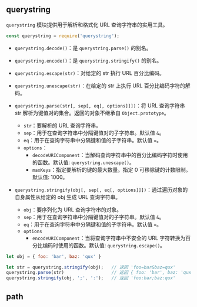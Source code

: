 ## querystring

`querystring` 模块提供用于解析和格式化 URL 查询字符串的实用工具。

```js
const querystring = require('querystring');
```

- `querystring.decode()`：是 `querystring.parse()` 的别名。
- `querystring.encode()`：是 `querystring.stringify()` 的别名。
- `querystring.escape(str)`：对给定的 str 执行 URL 百分比编码。
- `querystring.unescape(str)`：在给定的 str 上执行 URL 百分比编码字符的解码。
- `querystring.parse(str[, sep[, eq[, options]]])`：将 URL 查询字符串 str 解析为键值对的集合。返回的对象不继承自 `Object.prototype`。
  - `str`：要解析的 URL 查询字符串。
  - `sep`：用于在查询字符串中分隔键值对的子字符串。默认值 `&`。
  - `eq`：用于在查询字符串中分隔键和值的子字符串。默认值 `=`。
  - `options`：
    - `decodeURIComponent`：当解码查询字符串中的百分比编码字符时使用的函数。默认值: `querystring.unescape()`。
    - `maxKeys`：指定要解析的键的最大数量。指定 0 可移除键的计数限制。默认值: 1000。

- `querystring.stringify(obj[, sep[, eq[, options]]])`：通过遍历对象的自身属性从给定的 obj 生成 URL 查询字符串。
  - `obj`：要序列化为 URL 查询字符串的对象。
  - `sep`：用于在查询字符串中分隔键值对的子字符串。默认值 `&`。
  - `eq`：用于在查询字符串中分隔键和值的子字符串。默认值 `=`。
  - `options`
    - `encodeURIComponent`：当将查询字符串中不安全的 URL 字符转换为百分比编码时使用的函数。默认值: `querystring.escape()`。

```js
let obj = { foo: 'bar', baz: 'qux' }

let str = querystring.stringify(obj);   // 返回 'foo=bar&baz=qux'
querystring.parse(str)                  // 返回 { foo: 'bar', baz: 'qux' }
querystring.stringify(obj, ';', ':');   // 返回 'foo:bar;baz:qux'
```

## path